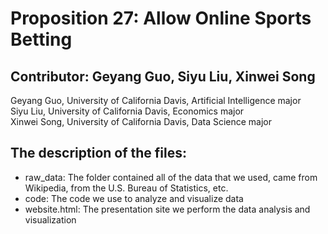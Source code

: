 # Proposition 27: Allow Online Sports Betting
## Contributor: Geyang Guo, Siyu Liu, Xinwei Song
Geyang Guo, University of California Davis, Artificial Intelligence major
<br />
Siyu Liu, University of California Davis, Economics major
<br />
Xinwei Song, University of California Davis, Data Science major
## The description of the files:
* raw_data: The folder contained all of the data that we used, came from Wikipedia, from the U.S. Bureau of Statistics, etc.
* code: The code we use to analyze and visualize data
* website.html: The presentation site we perform the data analysis and visualization
